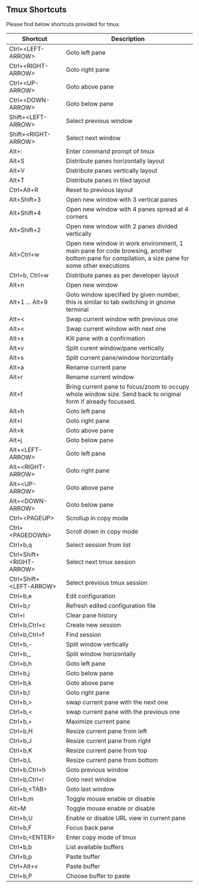 ## Tmux Shortcuts

Please find below shortcuts provided for tmux.

|Shortcut|Description|
|---|---|
|Ctrl+\<LEFT-ARROW\>|Goto left pane|
|Ctrl+\<RIGHT-ARROW\>|Goto right pane|
|Ctrl+\<UP-ARROW\>|Goto above pane|
|Ctrl+\<DOWN-ARROW\>|Goto below pane|
|Shift+\<LEFT-ARROW\>|Select previous window|
|Shift+\<RIGHT-ARROW\>|Select next window|
|Alt+:|Enter command prompt of tmux|
|Alt+S|Distribute panes horizontally layout|
|Alt+V|Distribute panes vertically layout|
|Alt+T|Distribute panes in tiled layout|
|Ctrl+Alt+R|Reset to previous layout|
|Alt+Shift+3|Open new window with 3 vertical panes|
|Alt+Shift+4|Open new window with 4 panes spread at 4 corners|
|Alt+Shift+2|Open new window with 2 panes divided vertically|
|Alt+Ctrl+w|Open new window in work environment, 1 main pane for code browsing, another bottom pane for compilation, a size pane for some other executions|
|Ctrl+b, Ctrl+w|Distribute panes as per developer layout|
|Alt+n|Open new window|
|Alt+1 ... Alt+9|Goto window specified by given number, this is similar to tab switching in gnome terminal|
|Alt+\<|Swap current window with previous one|
|Alt+\<|Swap current window with next one|
|Alt+x|Kill pane with a confirmation|
|Alt+v|Split curent window/pane vertically|
|Alt+s|Split current pane/window horizontally|
|Alt+a|Rename current pane|
|Alt+r|Rename current window|
|Alt+f|Bring current pane to focus/zoom to occupy whole window size. Send back to original form if already focussed.|
|Alt+h|Goto left pane|
|Alt+l|Goto right pane|
|Alt+k|Goto above pane|
|Alt+j|Goto below pane|
|Alt+\<LEFT-ARROW\>|Goto left pane|
|Alt+\<RIGHT-ARROW\>|Goto right pane|
|Alt+\<UP-ARROW\>|Goto above pane|
|Alt+\<DOWN-ARROW\>|Goto below pane|
|Ctrl+\<PAGEUP\>|Scrollup in copy mode|
|Ctrl+\<PAGEDOWN\>|Scroll down in copy mode|
|Ctrl+b,q|Select session from list|
|Ctrl+Shift+\<RIGHT-ARROW\>|Select next tmux session|
|Ctrl+Shift+\<LEFT-ARROW\>|Select previous tmux session|
|Ctrl+b,e|Edit configuration|
|Ctrl+b,r|Refresh edited configuration file|
|Ctrl+l|Clear pane history|
|Ctrl+b,Ctrl+c|Create new session|
|Ctrl+b,Ctrl+f|Find session|
|Ctrl+b,-|Split window vertically|
|Ctrl+b,_|Split window horizontally|
|Ctrl+b,h|Goto left pane|
|Ctrl+b,j|Goto below pane|
|Ctrl+b,k|Goto above pane|
|Ctrl+b,l|Goto right pane|
|Ctrl+b,\>|swap current pane with the next one|
|Ctrl+b,\<|swap current pane with the previous one|
|Ctrl+b,+|Maximize current pane|
|Ctrl+b,H|Resize current pane from left|
|Ctrl+b,J|Resize current pane from right|
|Ctrl+b,K|Resize current pane from top|
|Ctrl+b,L|Resize current pane from bottom|
|Ctrl+b,Ctrl+h|Goto previous window|
|Ctrl+b,Ctrl+l|Goto next window|
|Ctrl+b,\<TAB\>|Goto last window|
|Ctrl+b,m|Toggle mouse enable or disable|
|Alt+M|Toggle mouse enable or disable|
|Ctrl+b,U|Enable or disable URL view in current pane|
|Ctrl+b,F|Focus back pane|
|Ctrl+b,\<ENTER\>|Enter copy mode of tmux|
|Ctrl+b,b|List available buffers|
|Ctrl+b,p|Paste buffer|
|Ctrl+Alt+v|Paste buffer|
|Ctrl+b,P|Choose buffer to paste|
